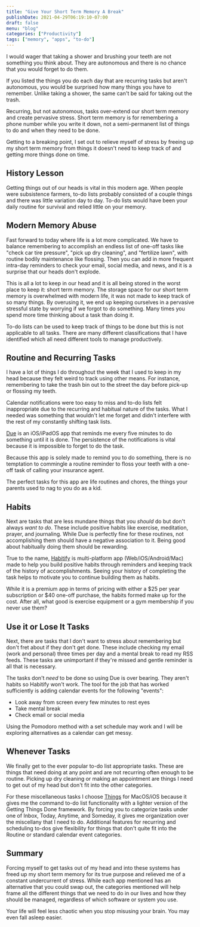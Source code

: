 ```yaml
---
title: "Give Your Short Term Memory A Break"
publishDate: 2021-04-29T06:19:10-07:00
draft: false
menu: "blog"
categories: ["Productivity"]
tags: ["memory", "apps", "to-do"]
---
```


I would wager that taking a shower and brushing your teeth are not something you think about. They are autonomous and there is no chance that you would forget to do them.

If you listed the things you do each day that are recurring tasks but aren't autonomous, you would be surprised how many things you have to remember. Unlike taking a shower, the same can't be said for taking out the trash.

Recurring, but not autonomous, tasks over-extend our short term memory and create pervasive stress. Short term memory is for remembering a phone number while you write it down, not a semi-permanent list of things to do and when they need to be done.

Getting to a breaking point, I set out to relieve myself of stress by freeing up my short term memory from things it doesn't need to keep track of and getting more things done on time.

## History Lesson

Getting things out of our heads is vital in this modern age. When people were subsistence farmers, to-do lists probably consisted of a couple things and there was little variation day to day. To-do lists would have been your daily routine for survival and relied little on your memory.

## Modern Memory Abuse

Fast forward to today where life is a lot more complicated. We have to balance remembering to accomplish an endless list of one-off tasks like "check car tire pressure", "pick up dry cleaning", and "fertilize lawn", with routine bodily maintenance like flossing. Then you can add in more frequent intra-day reminders to check your email, social media, and news, and it is a surprise that our heads don't explode.

This is all a lot to keep in our head and it is all being stored in the worst place to keep it: short term memory. The storage space for our short term memory is overwhelmed with modern life, it was not made to keep track of so many things. By overusing it, we end up keeping ourselves in a pervasive stressful state by worrying if we forgot to do something. Many times you spend more time thinking about a task than doing it.

To-do lists can be used to keep track of things to be done but this is not applicable to all tasks. There are many different classifications that I have identified which all need different tools to manage productively.

## Routine and Recurring Tasks

I have a lot of things I do throughout the week that I used to keep in my head because they felt weird to track using other means. For instance, remembering to take the trash bin out to the street the day before pick-up or flossing my teeth.

Calendar notifications were too easy to miss and to-do lists felt inappropriate due to the recurring and habitual nature of the tasks. What I needed was something that wouldn't let me forget and didn't interfere with the rest of my constantly shifting task lists.

[Due](https://www.dueapp.com) is an iOS/iPadOS app that reminds me every five minutes to do something until it is done. The persistence of the notifications is vital because it is impossible to forget to do the task.

Because this app is solely made to remind you to do something, there is no temptation to commingle a routine reminder to floss your teeth with a one-off task of calling your insurance agent.

The perfect tasks for this app are life routines and chores, the things your parents used to nag to you do as a kid.

## Habits

Next are tasks that are less mundane things that you _should_ do but don't always _want to do_. These include positive habits like exercise, meditation, prayer, and journaling. While Due is perfectly fine for these routines, not accomplishing them should have a negative association to it. Being good about habitually doing them should be rewarding.

True to the name, [Habitify](https://www.habitify.me) is multi-platform app (Web/iOS/Android/Mac) made to help you build positive habits through reminders and keeping track of the history of accomplishments. Seeing your history of completing the task helps to motivate you to continue building them as habits.

While it is a premium app in terms of pricing with either a $25 per year subscription or $40 one-off purchase, the habits formed make up for the cost. After all, what good is exercise equipment or a gym membership if you never use them?

## Use it or Lose It Tasks

Next, there are tasks that I don't want to stress about remembering but don't fret about if they don't get done. These include checking my email (work and personal) three times per day and a mental break to read my RSS feeds. These tasks are unimportant if they're missed and gentle reminder is all that is necessary.

The tasks don't _need_ to be done so using Due is over bearing. They aren't habits so Habitify won't work. The tool for the job that has worked sufficiently is adding calendar events for the following "events":

- Look away from screen every few minutes to rest eyes
- Take mental break
- Check email or social media

Using the Pomodoro method with a set schedule may work and I will be exploring alternatives as a calendar can get messy.

## Whenever Tasks

We finally get to the ever popular to-do list appropriate tasks. These are things that need doing at any point and are not recurring often enough to be routine. Picking up dry cleaning or making an appointment are things I need to get out of my head but don't fit into the other categories.

For these miscellaneous tasks I choose [Things](https://culturedcode.com/things/) for MacOS/iOS because it gives me the command to-do list functionality with a lighter version of the Getting Things Done framework. By forcing you to categorize tasks under one of Inbox, Today, Anytime, and Someday, it gives me organization over the miscellany that I need to do. Additional features for recurring and scheduling to-dos give flexibility for things that don't quite fit into the Routine or standard calendar event categories.

## Summary

Forcing myself to get tasks out of my head and into these systems has freed up my short term memory for its true purpose and relieved me of a constant undercurrent of stress. While each app mentioned has an alternative that you could swap out, the categories mentioned will help frame all the different things that we need to do in our lives and how they should be managed, regardless of which software or system you use.

Your life will feel less chaotic when you stop misusing your brain. You may even fall asleep easier.
